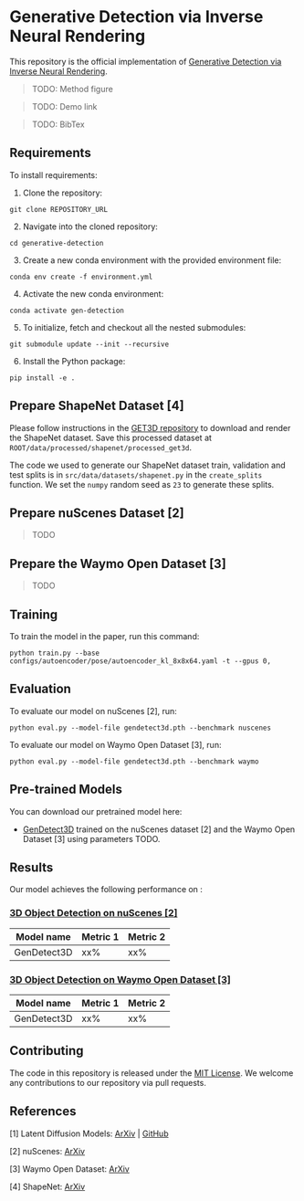 # Generative Detection via Inverse Neural Rendering
This repository is the official implementation of [Generative Detection via Inverse Neural Rendering]().

> TODO: Method figure

> TODO: Demo link

> TODO: BibTex

## Requirements

To install requirements:

1. Clone the repository:
```setup
git clone REPOSITORY_URL
```
2. Navigate into the cloned repository:
```setup
cd generative-detection
```
3. Create a new conda environment with the provided environment file:
```setup
conda env create -f environment.yml
```
4. Activate the new conda environment:
```setup
conda activate gen-detection
```

5. To initialize, fetch and checkout all the nested submodules:
```setup
git submodule update --init --recursive
```

6. Install the Python package:
```setup
pip install -e .
```

## Prepare ShapeNet Dataset [4]
Please follow instructions in the [GET3D repository](https://github.com/nv-tlabs/GET3D/blob/master/render_shapenet_data/README.md) to download and render the ShapeNet dataset. Save this processed dataset at `ROOT/data/processed/shapenet/processed_get3d`.

The code we used to generate our ShapeNet dataset train, validation and test splits is in `src/data/datasets/shapenet.py` in the `create_splits` function. We set the `numpy` random seed as `23` to generate these splits.

## Prepare nuScenes Dataset [2]
> TODO

## Prepare the Waymo Open Dataset [3]
> TODO

## Training

To train the model in the paper, run this command:
```train
python train.py --base configs/autoencoder/pose/autoencoder_kl_8x8x64.yaml -t --gpus 0,
```

## Evaluation

To evaluate our model on nuScenes [2], run:
```eval
python eval.py --model-file gendetect3d.pth --benchmark nuscenes
```

To evaluate our model on Waymo Open Dataset [3], run:
```eval
python eval.py --model-file gendetect3d.pth --benchmark waymo
```

## Pre-trained Models

You can download our pretrained model here:
- [GenDetect3D]() trained on the nuScenes dataset [2] and the Waymo Open Dataset [3] using parameters TODO.

## Results

Our model achieves the following performance on :

### [3D Object Detection on nuScenes [2]](https://paperswithcode.com/sota/3d-object-detection-on-nuscenes)

| Model name         | Metric 1        | Metric 2       |
| ------------------ |---------------- | -------------- |
| GenDetect3D        |     xx%         |      xx%       |

### [3D Object Detection on Waymo Open Dataset [3]](https://paperswithcode.com/sota/3d-object-detection-on-waymo-vehicle)

| Model name         | Metric 1        | Metric 2       |
| ------------------ |---------------- | -------------- |
| GenDetect3D        |     xx%         |      xx%       |


## Contributing
The code in this repository is released under the [MIT License](LICENSE). We welcome any contributions to our repository via pull requests. 

## References
[1] Latent Diffusion Models: [ArXiv](https://arxiv.org/abs/2112.10752) | [GitHub](https://github.com/CompVis/latent-diffusion)

[2] nuScenes: [ArXiv](https://arxiv.org/abs/1903.11027)

[3] Waymo Open Dataset: [ArXiv](https://arxiv.org/abs/1912.04838)

[4] ShapeNet: [ArXiv](https://arxiv.org/abs/1512.03012)